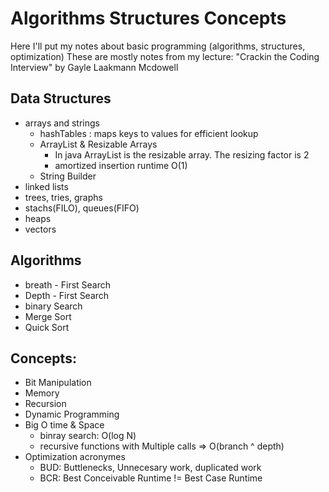 # Algorithms Structures Concepts
Here I'll put my notes about basic programming (algorithms, structures, optimization)
These are mostly notes from my lecture: "Crackin the Coding Interview" by Gayle Laakmann Mcdowell



## Data Structures
* arrays and strings
    *  hashTables : maps keys to values for efficient lookup
    *  ArrayList & Resizable Arrays
        * In java ArrayList is the resizable array. The resizing factor is 2
        * amortized insertion runtime O(1)
    *  String Builder
* linked lists
* trees, tries, graphs
* stachs(FILO), queues(FIFO)
* heaps
* vectors



## Algorithms
* breath - First Search
* Depth - First Search
* binary Search
* Merge Sort
* Quick Sort


## Concepts:
* Bit Manipulation
* Memory
* Recursion
* Dynamic Programming
* Big O time & Space
    * binray search: O(log N)
    * recursive functions with Multiple calls => O(branch ^ depth)
* Optimization acronymes
    * BUD: Buttlenecks, Unnecesary work, duplicated work
    * BCR: Best Conceivable Runtime != Best Case Runtime
